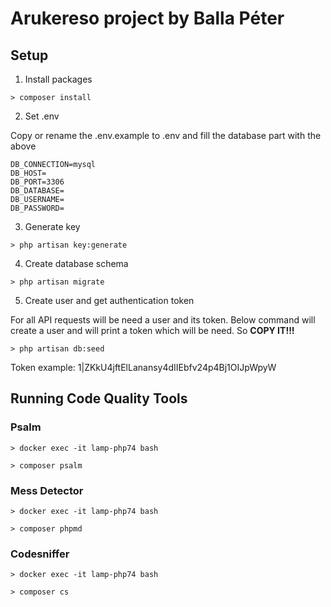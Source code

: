 # Arukereso project by Balla Péter

## Setup

1. Install packages

```
> composer install
```

2. Set .env

Copy or rename the .env.example to .env and fill the database part with the above

```
DB_CONNECTION=mysql
DB_HOST=
DB_PORT=3306
DB_DATABASE=
DB_USERNAME=
DB_PASSWORD=
```

3. Generate key
```
> php artisan key:generate
```

4. Create database schema

```
> php artisan migrate
```

5. Create user and get authentication token

For all API requests will be need a user and its token. Below command will create a user and will print a token which will be need.
So **COPY IT!!!**

```
> php artisan db:seed
```

Token example: 1|ZKkU4jftElLanansy4dIIEbfv24p4Bj1OIJpWpyW

## Running Code Quality Tools

### Psalm

```
> docker exec -it lamp-php74 bash

> composer psalm
```

### Mess Detector

```
> docker exec -it lamp-php74 bash

> composer phpmd
```

### Codesniffer

```
> docker exec -it lamp-php74 bash

> composer cs
```
